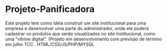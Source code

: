 # Projeto-Panificadora
Este projeto tem como ideia construir um site institucional para uma empresa e desenvolver uma parte do administrador, onde ele poderá cadastrar os produtos que serão visualizados no site institucional, como uma "vitrine digital". (Projeto em desenvolvimento com previsão de término em julho TCC . HTML/CSS/JS/PHP/MYSQL

